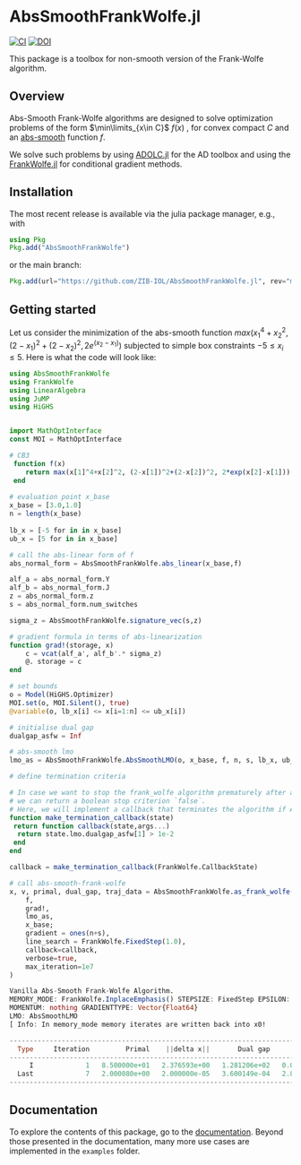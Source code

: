 # AbsSmoothFrankWolfe.jl

[![CI](https://github.com/ZIB-IOL/AbsSmoothFW.jl/actions/workflows/CI.yml/badge.svg)](https://github.com/ZIB-IOL/AbsSmoothFW.jl/actions/workflows/CI.yml)
[![DOI](https://zenodo.org/badge/793075266.svg)](https://zenodo.org/doi/10.5281/zenodo.11198550)

This package is a toolbox for non-smooth version of the Frank-Wolfe algorithm. 

## Overview 
Abs-Smooth Frank-Wolfe algorithms are designed to solve optimization problems of the form $\min\limits_{x\in C}$  $f(x)$ , for convex compact $C$ and an [abs-smooth](https://optimization-online.org/wp-content/uploads/2012/09/3597.pdf) function $f$. 

We solve such problems by using [ADOLC.jl](https://github.com/TimSiebert1/ADOLC.jl/tree/master) for the AD toolbox and using the [FrankWolfe.jl](https://github.com/ZIB-IOL/FrankWolfe.jl) for conditional gradient methods.


## Installation

The most recent release is available via the julia package manager, e.g., with

```julia
using Pkg
Pkg.add("AbsSmoothFrankWolfe")
```

or the main branch:

```julia
Pkg.add(url="https://github.com/ZIB-IOL/AbsSmoothFrankWolfe.jl", rev="main")
```

## Getting started

Let us consider the minimization of the abs-smooth function $max\big(x_1^4+x_2^2, (2-x_1)^2+(2-x_2)^2, 2e^{(x_2-x_1)}\big)$ subjected to simple box constraints $-5\leq x_i \leq 5$. Here is what the code will look like:

```julia
using AbsSmoothFrankWolfe
using FrankWolfe
using LinearAlgebra
using JuMP
using HiGHS


import MathOptInterface
const MOI = MathOptInterface

# CB3
 function f(x)
 	return max(x[1]^4+x[2]^2, (2-x[1])^2+(2-x[2])^2, 2*exp(x[2]-x[1]))
 end
  
# evaluation point x_base
x_base = [3.0,1.0]
n = length(x_base)
 
lb_x = [-5 for in in x_base] 
ub_x = [5 for in in x_base]

# call the abs-linear form of f
abs_normal_form = AbsSmoothFrankWolfe.abs_linear(x_base,f)

alf_a = abs_normal_form.Y
alf_b = abs_normal_form.J 
z = abs_normal_form.z  
s = abs_normal_form.num_switches

sigma_z = AbsSmoothFrankWolfe.signature_vec(s,z)

# gradient formula in terms of abs-linearization
function grad!(storage, x)
    c = vcat(alf_a', alf_b'.* sigma_z)
    @. storage = c
end

# set bounds
o = Model(HiGHS.Optimizer)
MOI.set(o, MOI.Silent(), true)
@variable(o, lb_x[i] <= x[i=1:n] <= ub_x[i])

# initialise dual gap 
dualgap_asfw = Inf

# abs-smooth lmo
lmo_as = AbsSmoothFrankWolfe.AbsSmoothLMO(o, x_base, f, n, s, lb_x, ub_x, dualgap_asfw)

# define termination criteria

# In case we want to stop the frank_wolfe algorithm prematurely after a certain condition is met,
# we can return a boolean stop criterion `false`.
# Here, we will implement a callback that terminates the algorithm if ASFW Dual gap < eps.
function make_termination_callback(state)
 return function callback(state,args...)
  return state.lmo.dualgap_asfw[1] > 1e-2
 end
end

callback = make_termination_callback(FrankWolfe.CallbackState)

# call abs-smooth-frank-wolfe
x, v, primal, dual_gap, traj_data = AbsSmoothFrankWolfe.as_frank_wolfe(
    f, 
    grad!, 
    lmo_as, 
    x_base;
    gradient = ones(n+s),
    line_search = FrankWolfe.FixedStep(1.0),
    callback=callback,
    verbose=true,
    max_iteration=1e7
)

Vanilla Abs-Smooth Frank-Wolfe Algorithm.
MEMORY_MODE: FrankWolfe.InplaceEmphasis() STEPSIZE: FixedStep EPSILON: 1.0e-7 MAXITERATION: 1.0e7 TYPE: Float64
MOMENTUM: nothing GRADIENTTYPE: Vector{Float64}
LMO: AbsSmoothLMO
[ Info: In memory_mode memory iterates are written back into x0!

-------------------------------------------------------------------------------------------------
  Type     Iteration         Primal    ||delta x||       Dual gap           Time         It/sec
-------------------------------------------------------------------------------------------------
     I             1   8.500000e+01   2.376593e+00   1.281206e+02   0.000000e+00            Inf
  Last             7   2.000080e+00   2.000000e-05   3.600149e-04   2.885519e+00   2.425907e+00
-------------------------------------------------------------------------------------------------

```

## Documentation
To explore the contents of this package, go to the [documentation](https://zib-iol.github.io/AbsSmoothFrankWolfe.jl/dev/).
Beyond those presented in the documentation, many more use cases are implemented in the `examples` folder.







